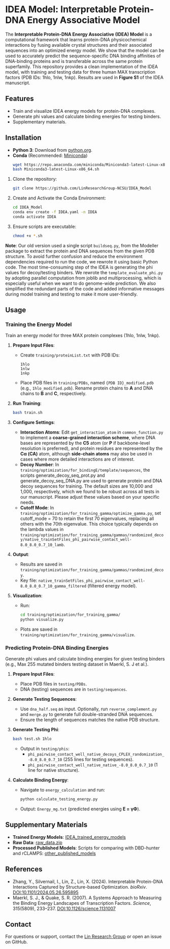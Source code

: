 # IDEA Model: Interpretable Protein-DNA Energy Associative Model

The **Interpretable Protein-DNA Energy Associative (IDEA) Model** is a computational framework that learns protein-DNA physicochemical interactions by fusing available crystal structures and their associated sequences into an optimized energy model. We show that the model can be used to accurately predict the sequence-specific DNA binding affinities of DNA-binding proteins and is transferable across the same protein superfamily. This repository provides a clean implementation of the IDEA model, with training and testing data for three human MAX transcription factors (PDB IDs: 1hlo, 1nlw, 1nkp). Results are used in **Figure S1** of the IDEA manuscript.

## Features

- Train and visualize IDEA energy models for protein-DNA complexes.
- Generate phi values and calculate binding energies for testing binders.
- Supplementary materials.

## Installation

- **Python 3**: Download from [python.org](https://www.python.org/downloads/).
- **Conda** (Recommended: [Miniconda](https://docs.conda.io/en/latest/miniconda.html))
   ```bash
   wget https://repo.anaconda.com/miniconda/Miniconda3-latest-Linux-x86_64.sh
   bash Miniconda3-latest-Linux-x86_64.sh
   ```
1. Clone the repository:
   ```bash
   git clone https://github.com/LinResearchGroup-NCSU/IDEA_Model
   ```
2. Create and Activate the Conda Environment:
   ```bash
   cd IDEA_Model
   conda env create -f IDEA.yaml -n IDEA
   conda activate IDEA
   ```
2. Ensure scripts are executable:
   ```bash
   chmod +x *.sh
   ```
  **Note**: Our old version used a single script `buildseq.py`, from the Modeller package to extract the protein and DNA sequences from the given PDB structure. To avoid further confusion and reduce the environment dependencies required to run the code, we rewrote it using basic Python code. The most time-consuming step of the IDEA is generating the phi values for decoy/testing binders. We rewrote the `template_evaluate_phi.py` by adopting parallel computation from joblib and multiprocessing, which is especially useful when we want to do genome-wide prediction. We also simplified the redundant parts of the code and added informative messages during model training and testing to make it more user-friendly.

## Usage

### Training the Energy Model

Train an energy model for three MAX protein complexes (1hlo, 1nlw, 1nkp).

1. **Prepare Input Files**:
   - Create `training/proteinList.txt` with PDB IDs:
     ```
     1hlo
     1nlw
     1nkp
     ```
   - Place PDB files in `training/PDBs`, named `{PDB ID}_modified.pdb` (e.g., `1hlo_modified.pdb`). Rename protein chains to **A** and DNA chains to **B** and **C**, respectively.

2. **Run Training**:
   ```bash
   bash train.sh
   ```

3. **Configure Settings**:
   - **Interaction Atoms**: Edit `get_interaction_atom` in `common_function.py` to implement a **coarse-grained interaction scheme**, where DNA bases are represented by the **C5** atom (or **P** if backbone-level resolution is preferred), and protein residues are represented by the **Cα (CA)** atom, although **side-chain atoms** may also be used in cases where more detailed interactions are of interest.
   - **Decoy Number**: In `training/optimization/for_bindingE/template/sequences`, the scripts generate_decoy_seq_prot.py and generate_decoy_seq_DNA.py are used to generate protein and DNA decoy sequences for training. The default sizes are 10,000 and 1,000, respectively, which we found to be robust across all tests in our manuscript. Please adjust these values based on your specific needs.
   - **Cutoff Mode**: In `training/optimization/for_training_gamma/optimize_gamma.py`, set cutoff_mode = 70 to retain the first 70 eigenvalues, replacing all others with the 70th eigenvalue. This choice typically depends on the lambda values in `training/optimization/for_training_gamma/gammas/randomized_decoy/native_trainSetFiles_phi_pairwise_contact_well-8.0_8.0_0.7_10_lamb`.

4. **Output**:
   - Results are saved in `training/optimization/for_training_gamma/gammas/randomized_decoy`.
   - Key file: `native_trainSetFiles_phi_pairwise_contact_well-8.0_8.0_0.7_10_gamma_filtered` (filtered energy model).

5. **Visualization**:
   - Run:
     ```bash
     cd training/optimization/for_training_gamma/
     python visualize.py
     ```
   - Plots are saved in `training/optimization/for_training_gamma/visualize`.

### Predicting Protein-DNA Binding Energies

Generate phi values and calculate binding energies for given testing binders (e.g., Max 255 mutated binders testing dataset in Maerkl, S. J et al.).

1. **Prepare Input Files**:
   - Place PDB files in `testing/PDBs`.
   - DNA (testing) sequences are in `testing/sequences`.

2. **Generate Testing Sequences**:
   - Use `dna_half.seq` as input. Optionally, run `reverse_complement.py` and `merge.py` to generate full double-stranded DNA sequences.
   - Ensure the length of sequences matches the native PDB structure.

3. **Generate Testing Phi**:
   ```bash
   bash test.sh 1hlo
   ```
   - Output in `testing/phis`:
     - `phi_pairwise_contact_well_native_decoys_CPLEX_randomization_-8.0_8.0_0.7_10` (255 lines for testing sequences).
     - `phi_pairwise_contact_well_native_native_-8.0_8.0_0.7_10` (1 line for native structure).

4. **Calculate Binding Energy**:
   - Navigate to `energy_calculation` and run:
     ```bash
     python calculate_testing_energy.py
     ```
   - Output: `Energy_mg.txt` (predicted energies using **E = γΦ**).

## Supplementary Materials

- **Trained Energy Models**: [IDEA_trained_energy_models](https://github.com/LinResearchGroup-NCSU/IDEA_Model/tree/main/supplementary_materials/IDEA_trained_energy_models)
- **Raw Data**: [raw_data.zip](https://github.com/LinResearchGroup-NCSU/IDEA_Model/blob/main/supplementary_materials/raw_data.zip)
- **Processed Published Models**: Scripts for comparing with DBD-hunter and rCLAMPS: [other_published_models](https://github.com/LinResearchGroup-NCSU/IDEA_Model/tree/main/supplementary_materials/other_published_models)

## References

- Zhang, Y., Silvernail, I., Lin, Z., Lin, X. (2024). Interpretable Protein-DNA Interactions Captured by Structure-based Optimization. *bioRxiv*. [DOI:10.1101/2024.05.26.595895](https://www.biorxiv.org/content/10.1101/2024.05.26.595895v1)
- Maerkl, S. J., & Quake, S. R. (2007). A Systems Approach to Measuring the Binding Energy Landscapes of Transcription Factors. *Science*, 315(5809), 233–237. [DOI:10.1126/science.1131007](https://doi.org/10.1126/science.1131007)

## Contact

For questions or support, contact the [Lin Research Group](https://github.com/LinResearchGroup-NCSU) or open an issue on GitHub.
